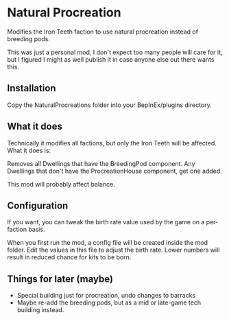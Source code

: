 # Natural Procreation

Modifies the Iron Teeth faction to use natural procreation instead of breeding pods.

This was just a personal mod, I don't expect too many people will care for it, but I figured I might as well publish it in case anyone else out there wants this.

## Installation
Copy the NaturalProcreations folder into your BepInEx/plugins directory.

## What it does
Technically it modifies all factions, but only the Iron Teeth will be affected. What it does is:

Removes all Dwellings that have the BreedingPod component.
Any Dwellings that don't have the ProcreationHouse component, get one added.

This mod will probably affect balance. 

## Configuration

If you want, you can tweak the birth rate value used by the game on a per-faction basis. 

When you first run the mod, a config file will be created inside the mod folder. 
Edit the values in this file to adjust the birth rate. Lower numbers will result in reduced
chance for kits to be born.

## Things for later (maybe)
* Special building just for procreation, undo changes to barracks
* Maybe re-add the breeding pods, but as a mid or late-game tech building instead.
